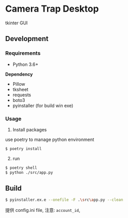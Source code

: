 # Camera Trap Desktop

tkinter GUI

## Development

### Requirements

- Python 3.6+

**Dependency**
- Pillow
- tksheet
- requests
- boto3
- pyinstaller (for build win exe)

### Usage

1. Install packages

use poetry to manage python environment

```sh
$ poetry install
```

2. run

```sh
$ poetry shell
$ python ./src/app.py
```

## Build

```sh
$ pyinstaller.ex.e --onefile -F .\src\app.py --clean
```

提供 config.ini file, 注意: `account_id`,
